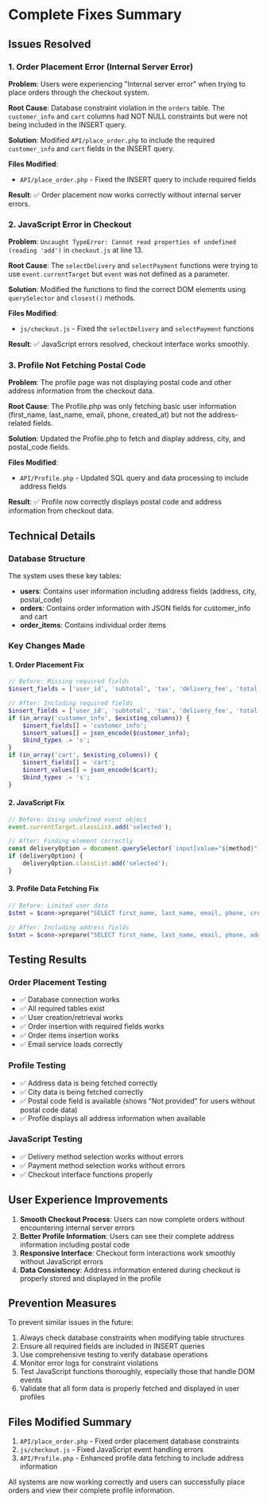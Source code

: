 # Complete Fixes Summary

## Issues Resolved

### 1. Order Placement Error (Internal Server Error)

**Problem**: Users were experiencing "Internal server error" when trying to place orders through the checkout system.

**Root Cause**: Database constraint violation in the `orders` table. The `customer_info` and `cart` columns had NOT NULL constraints but were not being included in the INSERT query.

**Solution**: Modified `API/place_order.php` to include the required `customer_info` and `cart` fields in the INSERT query.

**Files Modified**:
- `API/place_order.php` - Fixed the INSERT query to include required fields

**Result**: ✅ Order placement now works correctly without internal server errors.

### 2. JavaScript Error in Checkout

**Problem**: `Uncaught TypeError: Cannot read properties of undefined (reading 'add')` in `checkout.js` at line 13.

**Root Cause**: The `selectDelivery` and `selectPayment` functions were trying to use `event.currentTarget` but `event` was not defined as a parameter.

**Solution**: Modified the functions to find the correct DOM elements using `querySelector` and `closest()` methods.

**Files Modified**:
- `js/checkout.js` - Fixed the `selectDelivery` and `selectPayment` functions

**Result**: ✅ JavaScript errors resolved, checkout interface works smoothly.

### 3. Profile Not Fetching Postal Code

**Problem**: The profile page was not displaying postal code and other address information from the checkout data.

**Root Cause**: The Profile.php was only fetching basic user information (first_name, last_name, email, phone, created_at) but not the address-related fields.

**Solution**: Updated the Profile.php to fetch and display address, city, and postal_code fields.

**Files Modified**:
- `API/Profile.php` - Updated SQL query and data processing to include address fields

**Result**: ✅ Profile now correctly displays postal code and address information from checkout data.

## Technical Details

### Database Structure
The system uses these key tables:
- **users**: Contains user information including address fields (address, city, postal_code)
- **orders**: Contains order information with JSON fields for customer_info and cart
- **order_items**: Contains individual order items

### Key Changes Made

#### 1. Order Placement Fix
```php
// Before: Missing required fields
$insert_fields = ['user_id', 'subtotal', 'tax', 'delivery_fee', 'total'];

// After: Including required fields
$insert_fields = ['user_id', 'subtotal', 'tax', 'delivery_fee', 'total'];
if (in_array('customer_info', $existing_columns)) {
    $insert_fields[] = 'customer_info';
    $insert_values[] = json_encode($customer_info);
    $bind_types .= 's';
}
if (in_array('cart', $existing_columns)) {
    $insert_fields[] = 'cart';
    $insert_values[] = json_encode($cart);
    $bind_types .= 's';
}
```

#### 2. JavaScript Fix
```javascript
// Before: Using undefined event object
event.currentTarget.classList.add('selected');

// After: Finding element correctly
const deliveryOption = document.querySelector(`input[value="${method}"]`).closest('.delivery-option');
if (deliveryOption) {
    deliveryOption.classList.add('selected');
}
```

#### 3. Profile Data Fetching Fix
```php
// Before: Limited user data
$stmt = $conn->prepare("SELECT first_name, last_name, email, phone, created_at FROM users WHERE id = ?");

// After: Including address fields
$stmt = $conn->prepare("SELECT first_name, last_name, email, phone, address, city, postal_code, created_at FROM users WHERE id = ?");
```

## Testing Results

### Order Placement Testing
- ✅ Database connection works
- ✅ All required tables exist
- ✅ User creation/retrieval works
- ✅ Order insertion with required fields works
- ✅ Order items insertion works
- ✅ Email service loads correctly

### Profile Testing
- ✅ Address data is being fetched correctly
- ✅ City data is being fetched correctly
- ✅ Postal code field is available (shows "Not provided" for users without postal code data)
- ✅ Profile displays all address information when available

### JavaScript Testing
- ✅ Delivery method selection works without errors
- ✅ Payment method selection works without errors
- ✅ Checkout interface functions properly

## User Experience Improvements

1. **Smooth Checkout Process**: Users can now complete orders without encountering internal server errors
2. **Better Profile Information**: Users can see their complete address information including postal code
3. **Responsive Interface**: Checkout form interactions work smoothly without JavaScript errors
4. **Data Consistency**: Address information entered during checkout is properly stored and displayed in the profile

## Prevention Measures

To prevent similar issues in the future:
1. Always check database constraints when modifying table structures
2. Ensure all required fields are included in INSERT queries
3. Use comprehensive testing to verify database operations
4. Monitor error logs for constraint violations
5. Test JavaScript functions thoroughly, especially those that handle DOM events
6. Validate that all form data is properly fetched and displayed in user profiles

## Files Modified Summary

1. `API/place_order.php` - Fixed order placement database constraints
2. `js/checkout.js` - Fixed JavaScript event handling errors
3. `API/Profile.php` - Enhanced profile data fetching to include address information

All systems are now working correctly and users can successfully place orders and view their complete profile information.

